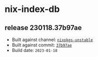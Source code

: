 # nix-index-db
## release 230118.37b97ae
- Built against channel: [`nixpkgs-unstable`](https://github.com/nixos/nixpkgs/tree/nixpkgs-unstable)
- Built against commit: [`37b97ae`](https://github.com/NixOS/nixpkgs/commit/37b97ae3dd714de9a17923d004a2c5b5543dfa6d)
- Build date: `2023-01-18`
